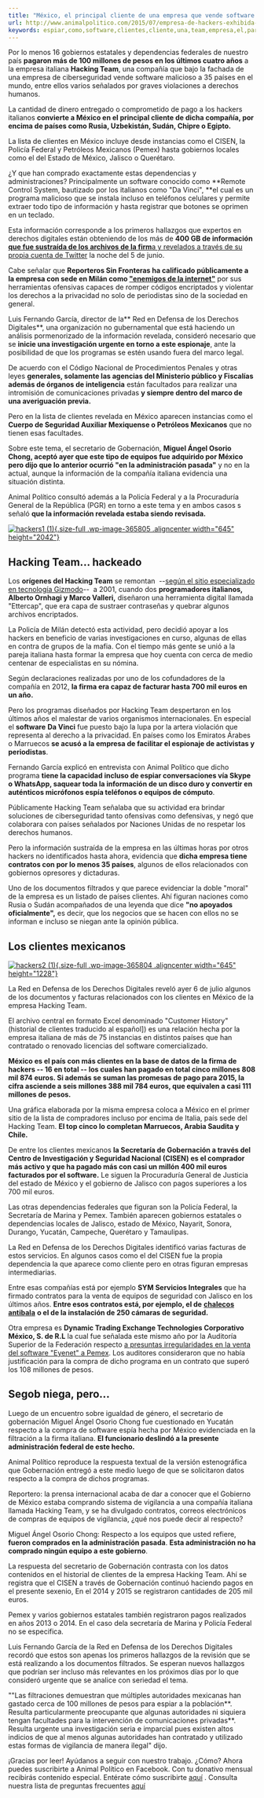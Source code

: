 ```yaml
---
title: "México, el principal cliente de una empresa que vende software para espiar"
url: http://www.animalpolitico.com/2015/07/empresa-de-hackers-exhibida-por-venta-de-software-espia-a-paises-represores-y-mexico-resulta-su-principal-cliente/
keywords: espiar,como,software,clientes,cliente,una,team,empresa,el,para,méxico,los,vende,principal,por,del
---
```

Por lo menos 16 gobiernos estatales y dependencias federales de nuestro país **pagaron más de 100 millones de pesos en los últimos cuatro años** a la empresa italiana **Hacking Team**, una compañía que bajo la fachada de una empresa de ciberseguridad vende software malicioso a 35 países en el mundo, entre ellos varios señalados por graves violaciones a derechos humanos.

La cantidad de dinero entregado o comprometido de pago a los hackers italianos **convierte a México en el principal cliente de dicha compañía, por encima de países como Rusia, Uzbekistán, Sudán, Chipre o Egipto.**

La lista de clientes en México incluye desde instancias como el CISEN, la Policía Federal y Petróleos Mexicanos (Pemex) hasta gobiernos locales como el del Estado de México, Jalisco o Querétaro.

¿Y que han comprado exactamente estas dependencias y administraciones? Principalmente un software conocido como **Remote Control System, bautizado por los italianos como "Da Vinci", **el cual es un programa malicioso que se instala incluso en teléfonos celulares y permite extraer todo tipo de información y hasta registrar que botones se oprimen en un teclado.

Esta información corresponde a los primeros hallazgos que expertos en derechos digitales están obteniendo de los más de **400 GB de información** [**que fue sustraída de los archivos de la firm**a y revelados a través de su propia cuenta de Twitter](https://www.animalpolitico.com/2015/07/el-cisen-la-pgr-y-la-policia-federal-compraron-software-de-espionaje-a-empresa-hackeada/) la noche del 5 de junio.

Cabe señalar que **Reporteros Sin Fronteras ha calificado públicamente a la empresa con sede en Milán como ["enemigos de la internet"](http://surveillance.rsf.org/en/hacking-team/)** por sus herramientas ofensivas capaces de romper códigos encriptados y violentar los derechos a la privacidad no solo de periodistas sino de la sociedad en general.

Luis Fernando García, director de la** Red en Defensa de los Derechos Digitales**, una organización no gubernamental que está haciendo un análisis pormenorizado de la información revelada, consideró necesario que se **inicie una investigación urgente en torno a este espionaje**, ante la posibilidad de que los programas se estén usando fuera del marco legal.

De acuerdo con el Código Nacional de Procedimientos Penales y otras leyes **generales, solamente las agencias del Ministerio público y Fiscalías además de órganos de inteligencia** están facultados para realizar una intromisión de comunicaciones privadas **y siempre dentro del marco de una averiguación previa.**

Pero en la lista de clientes revelada en México aparecen instancias como el **Cuerpo de Seguridad Auxiliar Mexiquense o Petróleos Mexicanos** que no tienen esas facultades.

Sobre este tema, el secretario de Gobernación, **Miguel Ángel Osorio Chong, aceptó ayer que este tipo de equipos fue adquirido por México pero dijo que lo anterior ocurrió "en la administración pasada"** y no en la actual, aunque la información de la compañía italiana evidencia una situación distinta.

Animal Político consultó además a la Policía Federal y a la Procuraduría General de la República (PGR) en torno a este tema y en ambos casos s señaló **que la información revelada estaba siendo revisada.**

[![hackers1 (1)](https://www.animalpolitico.com/wp-content/uploads/2015/07/hackers1-1.gif){.size-full .wp-image-365805 .aligncenter width="645" height="2042"}](https://www.animalpolitico.com/wp-content/uploads/2015/07/hackers1-1.gif)

**Hacking Team... hackeado**
----------------------------

Los **orígenes del Hacking Team** se remontan  --[según el sitio especializado en tecnología Gizmodo](https://www.animalpolitico.com/click-necesario/asi-funciona-hacking-team/)--  a 2001, cuando dos **programadores italianos, Alberto Ornhagi y Marco Valleri,** diseñaron una herramienta digital llamada "Ettercap", que era capa de sustraer contraseñas y quebrar algunos archivos encriptados.

La Policía de Milán detectó esta actividad, pero decidió apoyar a los hackers en beneficio de varias investigaciones en curso, algunas de ellas en contra de grupos de la mafia. Con el tiempo más gente se unió a la pareja italiana hasta formar la empresa que hoy cuenta con cerca de medio centenar de especialistas en su nómina.

Según declaraciones realizadas por uno de los cofundadores de la compañía en 2012, **la firma era capaz de facturar hasta 700 mil euros en un año.**

Pero los programas diseñados por Hacking Team despertaron en los últimos años el malestar de varios organismos internacionales. En especial el **software** **Da Vinci** fue puesto bajo la lupa por la artera violación que representa al derecho a la privacidad. En países como los Emiratos Árabes o Marruecos **se acusó a la empresa de facilitar el espionaje de activistas y periodistas**.

Fernando García explicó en entrevista con Animal Político que dicho programa **tiene la capacidad incluso de espiar conversaciones vía Skype o WhatsApp, saquear toda la información de un disco duro y convertir en auténticos micrófonos espía teléfonos o equipos de cómputo**.

Públicamente Hacking Team señalaba que su actividad era brindar soluciones de ciberseguridad tanto ofensivas como defensivas, y negó que colaborara con países señalados por Naciones Unidas de no respetar los derechos humanos.

Pero la información sustraída de la empresa en las últimas horas por otros hackers no identificados hasta ahora, evidencia que **dicha empresa tiene contratos con por lo menos 35 países**, algunos de ellos relacionados con gobiernos opresores y dictaduras.

Uno de los documentos filtrados y que parece evidenciar la doble "moral" de la empresa es un listado de países clientes. Ahí figuran naciones como Rusia o Sudán acompañados de una leyenda que dice **"no apoyados oficialmente",** es decir, que los negocios que se hacen con ellos no se informan e incluso se niegan ante la opinión pública.

**Los clientes mexicanos**
--------------------------

[![hackers2 (1)](https://www.animalpolitico.com/wp-content/uploads/2015/07/hackers2-1.gif){.size-full .wp-image-365804 .aligncenter width="645" height="1228"}](https://www.animalpolitico.com/wp-content/uploads/2015/07/hackers2-1.gif)

La Red en Defensa de los Derechos Digitales reveló ayer 6 de julio algunos de los documentos y facturas relacionados con los clientes en México de la empresa Hacking Team.

El archivo central en formato Excel denominado "Customer History" (historial de clientes traducido al español\]) es una relación hecha por la empresa italiana de más de 75 instancias en distintos países que han contratado o renovado licencias del software comercializado.

**México es el país con más clientes en la base de datos de la firma de hackers -- 16 en total -- los cuales han pagado en total cinco millones 808 mil 874 euros. Si además se suman las promesas de pago para 2015, la cifra asciende a seis millones 388 mil 784 euros, que equivalen a casi 111 millones de pesos.**

Una gráfica elaborada por la misma empresa coloca a México en el primer sitio de la lista de compradores incluso por encima de Italia, país sede del Hacking Team. **El top cinco lo completan Marruecos, Arabia Saudita y Chile.**

De entre los clientes mexicanos **la Secretaría de Gobernación a través del Centro de Investigación y Seguridad Nacional (CISEN) es el comprador más activo y que ha pagado más con casi un millón 400 mil euros facturados por el software.** Le siguen la Procuraduría General de Justicia del estado de México y el gobierno de Jalisco con pagos superiores a los 700 mil euros.

Las otras dependencias federales que figuran son la Policía Federal, la Secretaría de Marina y Pemex. También aparecen gobiernos estatales o dependencias locales de Jalisco, estado de México, Nayarit, Sonora, Durango, Yucatán, Campeche, Querétaro y Tamaulipas.

La Red en Defensa de los Derechos Digitales identificó varias facturas de estos servicios. En algunos casos como el del CISEN fue la propia dependencia la que aparece como cliente pero en otras figuran empresas intermediarias.

Entre esas compañías está por ejemplo **SYM Servicios Integrales** que ha firmado contratos para la venta de equipos de seguridad con Jalisco en los últimos años. **Entre esos contratos está, por ejemplo, el de** [**chalecos antibala**](http://transparencia.guadalajara.gob.mx/sites/default/files/Contrato131-2010.pdf) **o el de la instalación de 250 cámaras de seguridad.**

Otra empresa es **Dynamic Trading Exchange Technologies Corporativo México, S. de R.L** la cual fue señalada este mismo año por la Auditoría Superior de la Federación respecto [a presuntas irregularidades en la venta del software "Eyenet" a Pemex](http://www.reporteindigo.com/reporte/mexico/danio-en-software-mediciones-y-guarderias). Los auditores consideraron que no había justificación para la compra de dicho programa en un contrato que superó los 108 millones de pesos.

**Segob niega, pero...**
------------------------

Luego de un encuentro sobre igualdad de género, el secretario de gobernación Miguel Ángel Osorio Chong fue cuestionado en Yucatán respecto a la compra de software espía hecha por México evidenciada en la filtración a la firma italiana. **El funcionario deslindó a la presente administración federal de este hecho.**

Animal Político reproduce la respuesta textual de la versión estenográfica que Gobernación entregó a este medio luego de que se solicitaron datos respecto a la compra de dichos programas.

Reportero: la prensa internacional acaba de dar a conocer que el Gobierno de México estaba comprando sistema de vigilancia a una compañía italiana llamada Hacking Team, y se ha divulgado contratos, correos electrónicos de compras de equipos de vigilancia, ¿qué nos puede decir al respecto?

Miguel Ángel Osorio Chong: Respecto a los equipos que usted refiere, **fueron comprados en la administración pasada**. **Esta administración no ha comprado ningún equipo a este gobierno**.

La respuesta del secretario de Gobernación contrasta con los datos contenidos en el historial de clientes de la empresa Hacking Team. Ahí se registra que el CISEN a través de Gobernación continuó haciendo pagos en el presente sexenio, En el 2014 y 2015 se registraron cantidades de 205 mil euros.

Pemex y varios gobiernos estatales también registraron pagos realizados en años 2013 o 2014. En el caso dela secretaría de Marina y Policía Federal no se especifica.

Luis Fernando García de la Red en Defensa de los Derechos Digitales recordó que estos son apenas los primeros hallazgos de la revisión que se está realizando a los documentos filtrados. Se esperan nuevos hallazgos que podrían ser incluso más relevantes en los próximos días por lo que consideró urgente que se analice con seriedad el tema.

""Las filtraciones demuestran que múltiples autoridades mexicanas han gastado cerca de 100 millones de pesos para espiar a la población**. Resulta particularmente preocupante que algunas autoridades ni siquiera tengan facultades para la intervención de comunicaciones privadas**. Resulta urgente una investigación seria e imparcial pues existen altos indicios de que al menos algunas autoridades han contratado y utilizado estas formas de vigilancia de manera ilegal" dijo.

¡Gracias por leer! Ayúdanos a seguir con nuestro trabajo. ¿Cómo? Ahora puedes suscribirte a Animal Político en Facebook. Con tu donativo mensual recibirás contenido especial. Entérate cómo suscribirte [aquí](https://facebook.com/becomesupporter/pajaropolitico) . Consulta nuestra lista de preguntas frecuentes [aquí](https://www.animalpolitico.com/2019/01/animal-politico-suscripcion-facebook-dona)
